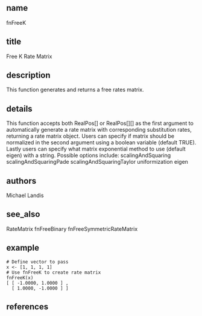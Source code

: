 ## name
fnFreeK
## title
Free K Rate Matrix
## description
This function generates and returns a free rates matrix. 
## details
This function accepts both RealPos[] or RealPos[][] as the first argument to automatically
generate a rate matrix with corresponding substitution rates, returning a rate matrix object.
Users can specify if matrix should be normalized in the second argument using a boolean 
variable (default TRUE). Lastly users can specify what matrix exponential method to
use (default eigen) with a string. Possible options include:
scalingAndSquaring
scalingAndSquaringPade
scalingAndSquaringTaylor
uniformization
eigen
## authors
Michael Landis
## see_also
RateMatrix
fnFreeBinary
fnFreeSymmetricRateMatrix
## example
    # Define vector to pass
    x <- [1, 1, 1, 1]
    # Use fnFreeK to create rate matrix
    fnFreeK(x)
    [ [ -1.0000, 1.0000 ] ,
      [ 1.0000, -1.0000 ] ]
## references
